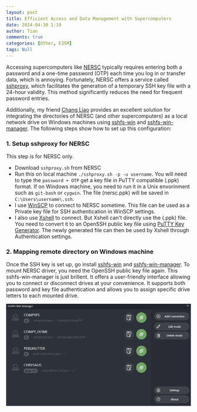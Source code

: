 ```yaml
---
layout: post
title: Efficient Access and Data Management with Supercomputers
date: 2024-04-30 1:19
author: Tian
comments: true
categories: [Other, E3SM]
tags: Null
---
```

Accessing supercomputers like [NERSC](https://www.nersc.gov/) typically requires entering both a password and a one-time password (OTP) each time you log in or transfer data, which is annoying. Fortunately, NERSC offers a service called [sshproxy](https://docs.nersc.gov/connect/mfa/#sshproxy), which facilitates the generation of a temporary SSH key file with a 24-hour validity. This method significantly reduces the need for frequent password entries.

Additionally, my friend [Chang Liao](https://changliao.github.io/) provides an excellent solution for integrating the directories of NERSC (and other supercomputers) as a local network drive on Windows machines using [sshfs-win](https://github.com/winfsp/sshfs-win) and [sshfs-win-manager](https://github.com/evsar3/sshfs-win-manager). The following steps show how to set up this configuration:

### 1. Setup sshproxy for NERSC
This step is for NERSC only.
- Download `sshproxy.sh` from NERSC
- Run this on local machine `./sshproxy.sh -p -u username`. You will need to type the `password + OTP` get a key file in PuTTY compatible (.ppk) format. If on Windows machine, you need to run it in a Unix envorinment such as `git-bash` or `cygwin`. The file (nersc.ppk) will be saved in `C:\Users\username\.ssh`.
- I use [WinSCP](https://winscp.net/eng/index.php) to connect to NERSC sometime. This file can be used as a Private key file for SSH authentication in WinSCP settings.
- I also use [Xshell](https://www.netsarang.com/en/xshell/) to connect. But Xshell can't directly use the (.ppk) file. You need to convert it to an OpenSSH public key file using [PuTTY Key Generator](https://www.puttygen.com/). The newly generated file can then be used by Xshell through Authentication settings.

### 2. Mapping remote directory on Windows machine
Once the SSH key is set up, go install [sshfs-win](https://github.com/winfsp/sshfs-win) and [sshfs-win-manager](https://github.com/evsar3/sshfs-win-manager). To mount NERSC driver, you need the OpenSSH public key file again. This sshfs-win-manager is just brillent. It offers a user-friendly interface allowing you to connect or disconnect drives at your convenience. It supports both password and key file authentication and allows you to assign specific drive letters to each mounted drive. 

![alt text](../images/SSHFS-win-manager.png)